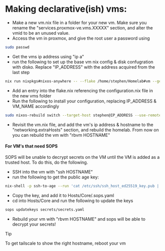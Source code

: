 # Making declarative(ish) vms:

- Make a new vm.nix file in a folder for your new vm. Make sure you rename the "services.proxmox-ve.vms.XXXXX" section, and alter the vmid to be an unused value.
- Access the vm in proxmox, and give the root user a password using

```bash
sudo passwd
```

- Get the vms ip address using "ip a"
- run the following to set up the base vm nix config & disk confugration with disko. Replace "IP_ADDRESS" with the address acquired from the last step

```bash
nix run nixpkgs#nixos-anywhere -- --flake /home/stephen/Homelab#vm --generate-hardware-config nixos-generate-config ./Hosts/VM/hardware-configuration.nix root@IP_ADDRESS
```

- Add an entry into the flake.nix referencing the configuration.nix file in the new vms folder
- Run the following to install your configuration, replacing IP_ADDRESS & VM_NAME accordingly

```bash
sudo nixos-rebuild switch --target-host stephen@IP_ADDRESS --use-remote-sudo --impure --flake ~/Homelab#VM_NAME
```

- Revisit the vm.nix file, and add the vm's ip address & hostname to the "networking.extraHosts" section, and rebuild the homelab. From now on you can rebuild the vm with "rbvm HOSTNAME"

#### For VM's that need SOPS

SOPS will be unable to decrypt secrets on the VM until the VM is added as a trusted host. To do this, do the following.

- SSH into the vm with "ssh HOSTNAME"
- run the following to get the public age key:

```bash
nix-shell -p ssh-to-age --run 'cat /etc/ssh/ssh_host_ed25519_key.pub | ssh-to-age'
```

- Copy the key, and add it to Hosts/Core/.sops.yaml
- cd into Hosts/Core and run the following to update the keys

```bash
sops updatekeys secrets/secrets.yaml
```

- Rebuild your vm with "rbvm HOSTNAME" and sops will be able to decrypt your secrets!

> [!TIP]
> To get tailscale to show the right hostname, reboot your vm
